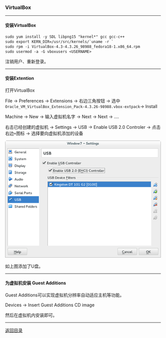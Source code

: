 ### VirtualBox

---

#### 安装VirtualBox

```shell
sudo yum install -y SDL libpng15 "kernel*" gcc gcc-c++
sudo export KERN_DIR=/usr/src/kernels/`uname -r `
sudo rpm -i VirtualBox-4.3-4.3.26_98988_fedora18-1.x86_64.rpm
sudo usermod -a -G vboxusers <USERNAME>
```

注销用户、重新登录。

---

#### 安装Extention

打开VirtualBox

File -> Preferences -> Extensions -> 右边三角按钮 -> 选中``Oracle_VM_VirtualBox_Extension_Pack-4.3.26-98988.vbox-extpack``-> Install

Machine -> New -> 输入虚拟机名字 -> Next -> Next -> ....

右击已经创建的虚拟机 -> Settings -> USB -> Enable USB 2.0 Controler -> 点击右边``+``图标 -> 选择要向虚拟机添加的设备

![](pic/VirtualBox/usb.png)

如上图添加了U盘。

---

#### 为虚拟机安装 Guest Additions

Guest Additions可以实现虚拟机分辨率自动适应主机等功能。

Devices -> Insert Guest Additions CD image

然后在虚拟机内安装即可。

---

[返回目录](README.md)
